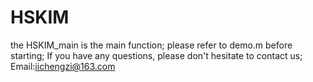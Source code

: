 # HSKIM
the HSKIM_main is the main function;
please refer to demo.m before starting;
If you have any questions, please don't hesitate to contact us;
Email:iichengzi@163.com
